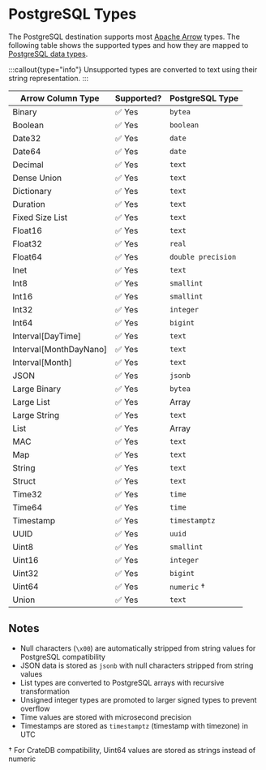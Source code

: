 # PostgreSQL Types

The PostgreSQL destination supports most [Apache Arrow](https://arrow.apache.org/docs/index.html)
types. The following table shows the supported types and how they are mapped
to [PostgreSQL data types](https://www.postgresql.org/docs/current/datatype.html).

:::callout{type="info"}
Unsupported types are converted to text using their string representation.
:::

| Arrow Column Type      | Supported? | PostgreSQL Type |
|------------------------|------------|-----------------|
| Binary                 | ✅ Yes      | `bytea`         |
| Boolean                | ✅ Yes      | `boolean`       |
| Date32                 | ✅ Yes      | `date`          |
| Date64                 | ✅ Yes      | `date`          |
| Decimal                | ✅ Yes      | `text`          |
| Dense Union            | ✅ Yes      | `text`          |
| Dictionary             | ✅ Yes      | `text`          |
| Duration               | ✅ Yes      | `text`          |
| Fixed Size List        | ✅ Yes      | `text`          |
| Float16                | ✅ Yes      | `text`          |
| Float32                | ✅ Yes      | `real`          |
| Float64                | ✅ Yes      | `double precision` |
| Inet                   | ✅ Yes      | `text`          |
| Int8                   | ✅ Yes      | `smallint`      |
| Int16                  | ✅ Yes      | `smallint`      |
| Int32                  | ✅ Yes      | `integer`       |
| Int64                  | ✅ Yes      | `bigint`        |
| Interval[DayTime]      | ✅ Yes      | `text`          |
| Interval[MonthDayNano] | ✅ Yes      | `text`          |
| Interval[Month]        | ✅ Yes      | `text`          |
| JSON                   | ✅ Yes      | `jsonb`         |
| Large Binary           | ✅ Yes      | `bytea`         |
| Large List             | ✅ Yes      | Array           |
| Large String           | ✅ Yes      | `text`          |
| List                   | ✅ Yes      | Array           |
| MAC                    | ✅ Yes      | `text`          |
| Map                    | ✅ Yes      | `text`          |
| String                 | ✅ Yes      | `text`          |
| Struct                 | ✅ Yes      | `text`          |
| Time32                 | ✅ Yes      | `time`          |
| Time64                 | ✅ Yes      | `time`          |
| Timestamp              | ✅ Yes      | `timestamptz`   |
| UUID                   | ✅ Yes      | `uuid`          |
| Uint8                  | ✅ Yes      | `smallint`      |
| Uint16                 | ✅ Yes      | `integer`       |
| Uint32                 | ✅ Yes      | `bigint`        |
| Uint64                 | ✅ Yes      | `numeric` †     |
| Union                  | ✅ Yes      | `text`          |

## Notes

- Null characters (`\x00`) are automatically stripped from string values for PostgreSQL compatibility
- JSON data is stored as `jsonb` with null characters stripped from string values  
- List types are converted to PostgreSQL arrays with recursive transformation
- Unsigned integer types are promoted to larger signed types to prevent overflow
- Time values are stored with microsecond precision
- Timestamps are stored as `timestamptz` (timestamp with timezone) in UTC

† For CrateDB compatibility, Uint64 values are stored as strings instead of numeric